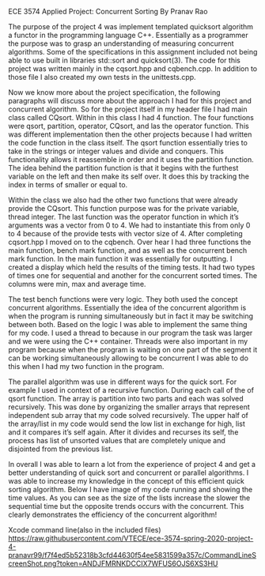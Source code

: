 ECE 3574 Applied
Project: Concurrent Sorting
By Pranav Rao

The purpose of the project 4 was implement templated  quicksort algorithm a functor in the programming language C++. Essentially as a programmer the purpose was to grasp an understanding of  measuring concurrent algorithms.  Some of the specifications in this assignment included not being able to use built in libraries std::sort and quicksort(3). The code for this project was written mainly in the cqsort.hpp and cqbench.cpp. In addition to those file I also created my own tests in the unittests.cpp. 

Now we know more about the project specification, the following paragraphs will discuss more about the approach I had for this project and concurrent algorithm.  So for the project itself in my header file I had main class called CQsort. Within in this class I had 4 function. The four functions were qsort, partition, operator, CQsort, and las the operator function. This was different implementation then the other projects because I had written the code function in the class itself. The qsort function essentially  tries to take in the strings or integer values and divide and conquers. This functionality allows it reassemble in order and it uses the partition function. The idea behind the partition function is that it begins with the furthest variable on the left and then make its self over. It does this by tracking the index in terms of smaller or equal to. 

Within the class we also had the other two functions that were already provide the CQsort. This function purpose was for the private variable, thread integer.  The last function was the operator function in which it’s arguments was a vector from 0 to 4. We had to instantiate  this from only 0 to 4 because of the provide tests with vector size of 4. After completing cqsort.hpp I moved on to the cqbench. Over hear I had three functions the main function, bench mark function, and as well as the concurrent bench mark function. In the main function it was essentially for outputting.  I created a display which held the results of the timing tests. It had two types of times one for sequential and another for the concurrent sorted times. The columns were min, max and average time. 

The test bench functions were very logic. They both used the concept concurrent algorithms. Essentially the idea of the concurrent algorithm is when the program is running simultaneously but in fact it may be switching between both. Based on the logic I was able to implement the same thing for my code. I used a thread to because in our program the task was larger and we were using the C++ container. Threads were also important in my program because when the program is waiting on one part of the segment it can be working simultaneously allowing to be concurrent I was able to do this when I had my two function in the program. 

The parallel algorithm was use in different ways for the quick sort. For example I used in context of a recursive function. During each call of the of qsort function. The array is partition into two parts and each was solved recursively. This was done by organizing the smaller arrays that represent independent sub array that my code solved recursively. The upper half of the array/list in my code would send the low list in exchange for high, list and it compares it’s self again. After it divides and recurses  its self, the process has list of unsorted values that are completely unique and disjointed from the previous list.

In overall I was able to learn a lot from the experience of project 4 and get a better understanding  of quick sort and concurrent or parallel algorithms.  I was able to increase my knowledge in the concept of this efficient quick sorting algorithm. Below I have image of my code running and showing the time values. As you can see as the size of the lists increase the slower the sequential time but the opposite trends occurs with the concurrent. This clearly demonstrates the efficiency of the concurrent algorithm! 

Xcode command line(also in the included files)
https://raw.githubusercontent.com/VTECE/ece-3574-spring-2020-project-4-pranavr99/f7f4ed5b52318b3cfd44630f54ee5831599a357c/CommandLineScreenShot.png?token=ANDJFMRNKDCCIX7WFUS6OJS6XS3HU

